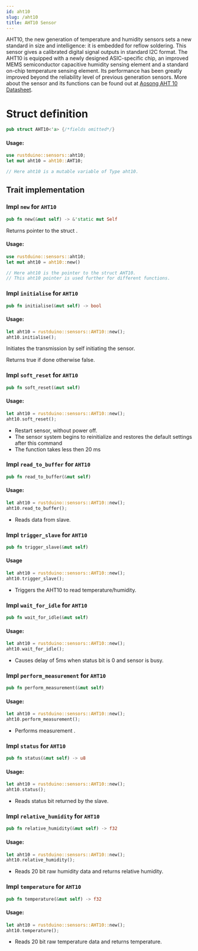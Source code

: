 ```yaml
---
id: aht10
slug: /aht10
title: AHT10 Sensor
---
```


AHT10, the new generation of temperature and humidity sensors sets a new standard in size and intelligence: it is embedded for reflow soldering. This sensor gives a calibrated digital signal outputs in standard I2C format. The AHT10 is equipped with a newly designed ASIC-specific chip, an improved MEMS semiconductor capacitive humidity sensing element and a standard on-chip temperature sensing element. Its performance has been greatly improved beyond the reliability level of previous generation sensors.
More about the sensor and its functions can be found out at [Aosong AHT 10 Datasheet](https://server4.eca.ir/eshop/AHT10/Aosong_AHT10_en_draft_0c.pdf).

# Struct definition

```rust
pub struct AHT10<'a> {/*fields omitted*/}
```

#### Usage:

```rust
use rustduino::sensors::aht10;
let mut aht10 = aht10::AHT10;

// Here aht10 is a mutable variable of Type aht10.
```

## Trait implementation

### Impl `new` for `AHT10`

```rust
pub fn new(&mut self) -> &'static mut Self
```

Returns pointer to the struct .

#### Usage:

```rust
use rustduino::sensors::aht10;
let mut aht10 = aht10::new()

// Here aht10 is the pointer to the struct AHT10.
// This aht10 pointer is used further for different functions.
```

### Impl `initialise` for `AHT10`

```rust
pub fn initialise(&mut self) -> bool
```

#### Usage:

```rust
let aht10 = rustduino::sensors::AHT10::new();
aht10.initialise();
```

Initiates the transmission by self initiating the sensor.

Returns true if done otherwise false.

### Impl `soft_reset` for `AHT10`

```rust
pub fn soft_reset(&mut self)
```

#### Usage:

```rust
let aht10 = rustduino::sensors::AHT10::new();
aht10.soft_reset();
```

- Restart sensor, without power off.
- The sensor system begins to reinitialize and restores the default settings after this command
- The function takes less then 20 ms

### Impl `read_to_buffer` for `AHT10`

```rust
pub fn read_to_buffer(&mut self)
```

#### Usage:

```rust
let aht10 = rustduino::sensors::AHT10::new();
aht10.read_to_buffer();
```

- Reads data from slave.

### Impl `trigger_slave` for `AHT10`

```rust
pub fn trigger_slave(&mut self)
```

#### Usage

```rust
let aht10 = rustduino::sensors::AHT10::new();
aht10.trigger_slave();
```

- Triggers the AHT10 to read temperature/humidity.

### Impl `wait_for_idle` for `AHT10`

```rust
pub fn wait_for_idle(&mut self)
```

#### Usage:

```rust
let aht10 = rustduino::sensors::AHT10::new();
aht10.wait_for_idle();
```

- Causes delay of 5ms when status bit is 0 and sensor is busy.

### Impl `perform_measurement` for `AHT10`

```rust
pub fn perform_measurement(&mut self)
```

#### Usage:

```rust
let aht10 = rustduino::sensors::AHT10::new();
aht10.perform_measurement();
```

- Performs measurement .

### Impl `status` for `AHT10`

```rust
pub fn status(&mut self) -> u8
```

#### Usage:

```rust
let aht10 = rustduino::sensors::AHT10::new();
aht10.status();
```

- Reads status bit returned by the slave.

### Impl `relative_humidity` for `AHT10`

```rust
pub fn relative_humidity(&mut self) -> f32
```

#### Usage:

```rust
let aht10 = rustduino::sensors::AHT10::new();
aht10.relative_humidity();
```

- Reads 20 bit raw humidity data and returns relative humidity.

### Impl `temperature` for `AHT10`

```rust
pub fn temperature(&mut self) -> f32
```

#### Usage:

```rust
let aht10 = rustduino::sensors::AHT10::new();
aht10.temperature();
```

- Reads 20 bit raw temperature data and returns temperature.
